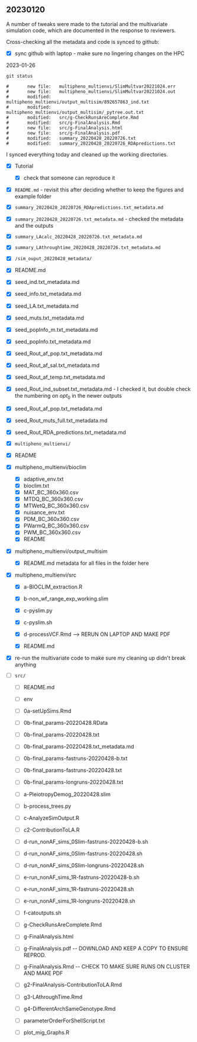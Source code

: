 ## 20230120

A number of tweaks were made to the tutorial and the multivariate
simulation code, which are documented in the response to reviewers.

Cross-checking all the metadata and code is synced to github:

- [x] sync github with laptop - make sure no lingering changes on the HPC

2023-01-26 
```
git status

#       new file:   multipheno_multienvi/SlimMultvar20221024.err
#       new file:   multipheno_multienvi/SlimMultvar20221024.out
#       modified:   multipheno_multienvi/output_multisim/892657863_ind.txt
#       modified:   multipheno_multienvi/output_multisim/_pytree.out.txt
#       modified:   src/g-CheckRunsAreComplete.Rmd
#       modified:   src/g-FinalAnalysis.Rmd
#       new file:   src/g-FinalAnalysis.html
#       new file:   src/g-FinalAnalysis.pdf
#       modified:   summary_20220428_20220726.txt
#       modified:   summary_20220428_20220726_RDApredictions.txt
```
I synced everything today and cleaned up the working directories. 


- [x] Tutorial
	- [x] check that someone can reproduce it
- [x] `README.md` - revisit this after deciding whether to keep the figures and example folder
- [x] `summary_20220428_20220726_RDApredictions.txt_metadata.md`
- [x] `summary_20220428_20220726.txt_metadata.md`
		- checked the metadata and the outputs
- [x] `summary_LAcalc_20220428_20220726.txt_metadata.md`
- [x] `summary_LAthroughtime_20220428_20220726.txt_metadata.md`

- [x] `/sim_ouput_20220428_metadata/` 
- [x] README.md
- [x] seed_ind.txt_metadata.md
- [x] seed_info.txt_metadata.md
- [x] seed_LA.txt_metadata.md
- [x] seed_muts.txt_metadata.md
- [x] seed_popInfo_m.txt_metadata.md
- [x] seed_popInfo.txt_metadata.md
- [x] seed_Rout_af_pop.txt_metadata.md
- [x] seed_Rout_af_sal.txt_metadata.md
- [x] seed_Rout_af_temp.txt_metadata.md
- [x] seed_Rout_ind_subset.txt_metadata.md
		- I checked it, but double check the numbering on $opt_0$ in the newer outputs
- [x] seed_Rout_af_pop.txt_metadata.md
- [x] seed_Rout_muts_full.txt_metadata.md
- [x] seed_Rout_RDA_predictions.txt_metadata.md


 
 
- [x] `multipheno_multienvi/`

- [x] README

- [x] multipheno_multienvi/bioclim
	- [x] adaptive_env.txt
	- [x] bioclim.txt
	- [x] MAT_BC_360x360.csv
	- [x] MTDQ_BC_360x360.csv
	- [x] MTWetQ_BC_360x360.csv
	- [x] nuisance_env.txt
	- [x] PDM_BC_360x360.csv
	- [x] PWarmQ_BC_360x360.csv
	- [x] PWM_BC_360x360.csv
	- [x] README

- [x] multipheno_multienvi/output_multisim
	- [x] README.md metadata for all files in the folder here

- [x] multipheno_multienvi/src
	- [x] a-BIOCLIM_extraction.R
	- [x] b-non_wf_range_exp_working.slim
	- [x] c-pyslim.py
	- [x] c-pyslim.sh
	- [x] d-processVCF.Rmd --> RERUN ON LAPTOP AND MAKE PDF
	- [x] README.md


- [x] re-run the multivariate code to make sure my cleaning up didn't break anything



- [ ] `src/` 
	- [ ] README.md
	- [ ] env
	- [ ] 0a-setUpSims.Rmd
	- [ ] 0b-final_params-20220428.RData
	- [ ] 0b-final_params-20220428.txt
	- [ ] 0b-final_params-20220428.txt_metadata.md
	- [ ] 0b-final_params-fastruns-20220428-b.txt
	- [ ] 0b-final_params-fastruns-20220428.txt
	- [ ] 0b-final_params-longruns-20220428.txt
	- [ ] a-PleiotropyDemog_20220428.slim
	- [ ] b-process_trees.py
	- [ ] c-AnalyzeSimOutput.R
	- [ ] c2-ContributionToLA.R
	- [ ] d-run_nonAF_sims_0Slim-fastruns-20220428-b.sh
	- [ ] d-run_nonAF_sims_0Slim-fastruns-20220428.sh
	- [ ] d-run_nonAF_sims_0Slim-longruns-20220428.sh
	- [ ] e-run_nonAF_sims_1R-fastruns-20220428-b.sh
	- [ ] e-run_nonAF_sims_1R-fastruns-20220428.sh
	- [ ] e-run_nonAF_sims_1R-longruns-20220428.sh
	- [ ] f-catoutputs.sh
	- [ ] g-CheckRunsAreComplete.Rmd
	- [ ] g-FinalAnalysis.html
	- [ ] g-FinalAnalysis.pdf -- DOWNLOAD AND KEEP A COPY TO ENSURE REPROD.
	- [ ] g-FinalAnalysis.Rmd -- CHECK TO MAKE SURE RUNS ON CLUSTER AND MAKE PDF
	- [ ] g2-FinalAnalysis-ContributionToLA.Rmd
	- [ ] g3-LAthroughTime.Rmd
	- [ ] g4-DifferentArchSameGenotype.Rmd
	- [ ] parameterOrderForShellScript.txt
	- [ ] plot_mig_Graphs.R


